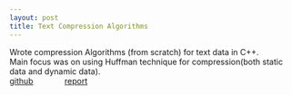 ```yaml
---
layout: post
title: Text Compression Algorithms
---
```


Wrote compression Algorithms (from scratch) for text data in C++.<br>
Main focus was on using Huffman technique for compression(both static data and dynamic data).<br>
[github](https://github.com/shashank98giri/ALgo_project) &nbsp;&nbsp;&nbsp;&nbsp;&nbsp;&nbsp;&nbsp;&nbsp;&nbsp;&nbsp;&nbsp;&nbsp; [report]({{site.baseurl}}/docs/report_algoProject.pdf)
